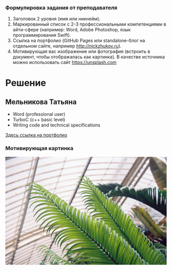 ### Формулировка задания от преподавателя

1. Заголовок 2 уровня (имя или никнейм).
2. Маркированный список с 2-3 профессиональными компетенциями в айти-сфере (например: Word, Adobe Photoshop, язык программирования Swift).
3. Ссылка на портфолио (GitHub Pages или standalone-блог на отдельном сайте, например http://nickzhukov.ru).
4. Мотивирующая вас изображение или фотография (встроить в документ, чтобы отображалась как картинка). В качестве источника можно использовать сайт https://unsplash.com 

# Решение

## Мельникова Татьяна

- Word (professional user)
- TurboC (c++ basic level)
- Writing code and technical specifications

[Здесь ссылка на портфолио](https://tannia6849.github.io)

### Мотивирующая картинка

![Картинка с листочком](photo-1563482024916-100700193e48.jpg "Очень мотивирует картинка")
